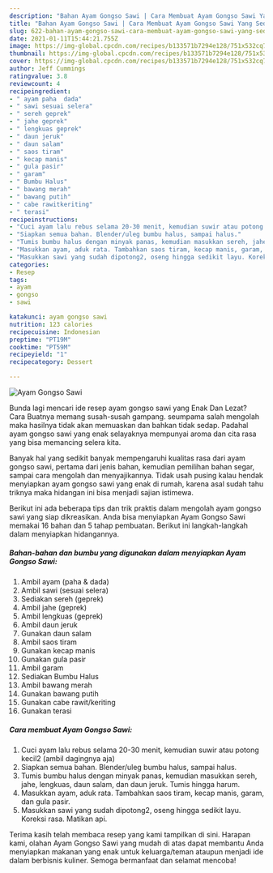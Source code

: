 ```yaml
---
description: "Bahan Ayam Gongso Sawi | Cara Membuat Ayam Gongso Sawi Yang Sedap"
title: "Bahan Ayam Gongso Sawi | Cara Membuat Ayam Gongso Sawi Yang Sedap"
slug: 622-bahan-ayam-gongso-sawi-cara-membuat-ayam-gongso-sawi-yang-sedap
date: 2021-01-11T15:44:21.755Z
image: https://img-global.cpcdn.com/recipes/b133571b7294e128/751x532cq70/ayam-gongso-sawi-foto-resep-utama.jpg
thumbnail: https://img-global.cpcdn.com/recipes/b133571b7294e128/751x532cq70/ayam-gongso-sawi-foto-resep-utama.jpg
cover: https://img-global.cpcdn.com/recipes/b133571b7294e128/751x532cq70/ayam-gongso-sawi-foto-resep-utama.jpg
author: Jeff Cummings
ratingvalue: 3.8
reviewcount: 4
recipeingredient:
- " ayam paha  dada"
- " sawi sesuai selera"
- " sereh geprek"
- " jahe geprek"
- " lengkuas geprek"
- " daun jeruk"
- " daun salam"
- " saos tiram"
- " kecap manis"
- " gula pasir"
- " garam"
- " Bumbu Halus"
- " bawang merah"
- " bawang putih"
- " cabe rawitkeriting"
- " terasi"
recipeinstructions:
- "Cuci ayam lalu rebus selama 20-30 menit, kemudian suwir atau potong kecil2 (ambil dagingnya aja)"
- "Siapkan semua bahan. Blender/uleg bumbu halus, sampai halus."
- "Tumis bumbu halus dengan minyak panas, kemudian masukkan sereh, jahe, lengkuas, daun salam, dan daun jeruk. Tumis hingga harum."
- "Masukkan ayam, aduk rata. Tambahkan saos tiram, kecap manis, garam, dan gula pasir."
- "Masukkan sawi yang sudah dipotong2, oseng hingga sedikit layu. Koreksi rasa. Matikan api."
categories:
- Resep
tags:
- ayam
- gongso
- sawi

katakunci: ayam gongso sawi 
nutrition: 123 calories
recipecuisine: Indonesian
preptime: "PT19M"
cooktime: "PT59M"
recipeyield: "1"
recipecategory: Dessert

---
```



![Ayam Gongso Sawi](https://img-global.cpcdn.com/recipes/b133571b7294e128/751x532cq70/ayam-gongso-sawi-foto-resep-utama.jpg)

Bunda lagi mencari ide resep ayam gongso sawi yang Enak Dan Lezat? Cara Buatnya memang susah-susah gampang. seumpama salah mengolah maka hasilnya tidak akan memuaskan dan bahkan tidak sedap. Padahal ayam gongso sawi yang enak selayaknya mempunyai aroma dan cita rasa yang bisa memancing selera kita.

Banyak hal yang sedikit banyak mempengaruhi kualitas rasa dari ayam gongso sawi, pertama dari jenis bahan, kemudian pemilihan bahan segar, sampai cara mengolah dan menyajikannya. Tidak usah pusing kalau hendak menyiapkan ayam gongso sawi yang enak di rumah, karena asal sudah tahu triknya maka hidangan ini bisa menjadi sajian istimewa.




Berikut ini ada beberapa tips dan trik praktis dalam mengolah ayam gongso sawi yang siap dikreasikan. Anda bisa menyiapkan Ayam Gongso Sawi memakai 16 bahan dan 5 tahap pembuatan. Berikut ini langkah-langkah dalam menyiapkan hidangannya.

<!--inarticleads1-->

##### Bahan-bahan dan bumbu yang digunakan dalam menyiapkan Ayam Gongso Sawi:

1. Ambil  ayam (paha &amp; dada)
1. Ambil  sawi (sesuai selera)
1. Sediakan  sereh (geprek)
1. Ambil  jahe (geprek)
1. Ambil  lengkuas (geprek)
1. Ambil  daun jeruk
1. Gunakan  daun salam
1. Ambil  saos tiram
1. Gunakan  kecap manis
1. Gunakan  gula pasir
1. Ambil  garam
1. Sediakan  Bumbu Halus
1. Ambil  bawang merah
1. Gunakan  bawang putih
1. Gunakan  cabe rawit/keriting
1. Gunakan  terasi




<!--inarticleads2-->

##### Cara membuat Ayam Gongso Sawi:

1. Cuci ayam lalu rebus selama 20-30 menit, kemudian suwir atau potong kecil2 (ambil dagingnya aja)
1. Siapkan semua bahan. Blender/uleg bumbu halus, sampai halus.
1. Tumis bumbu halus dengan minyak panas, kemudian masukkan sereh, jahe, lengkuas, daun salam, dan daun jeruk. Tumis hingga harum.
1. Masukkan ayam, aduk rata. Tambahkan saos tiram, kecap manis, garam, dan gula pasir.
1. Masukkan sawi yang sudah dipotong2, oseng hingga sedikit layu. Koreksi rasa. Matikan api.




Terima kasih telah membaca resep yang kami tampilkan di sini. Harapan kami, olahan Ayam Gongso Sawi yang mudah di atas dapat membantu Anda menyiapkan makanan yang enak untuk keluarga/teman ataupun menjadi ide dalam berbisnis kuliner. Semoga bermanfaat dan selamat mencoba!
